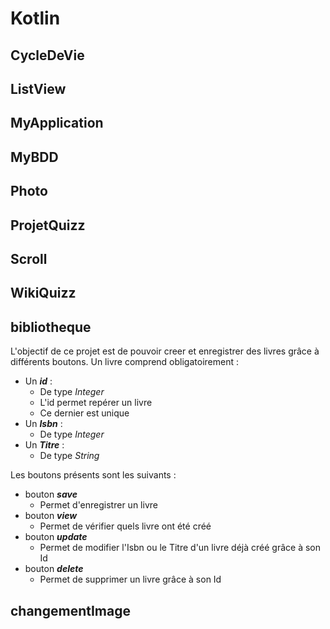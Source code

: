 # Kotlin 
## CycleDeVie

## ListView

## MyApplication

## MyBDD

## Photo

## ProjetQuizz

## Scroll

## WikiQuizz

## bibliotheque
  L'objectif de ce projet est de pouvoir creer et enregistrer des livres grâce à différents boutons.
  Un livre comprend obligatoirement :
  - Un ***id*** : 
    - De type *Integer*
    - L'id permet repérer un livre
    - Ce dernier est unique
  - Un ***Isbn*** : 
    - De type *Integer*
  - Un ***Titre*** : 
    - De type *String* 
  
  Les boutons présents sont les suivants :
  - bouton ***save***
    - Permet d'enregistrer un livre
  - bouton ***view***
    - Permet de vérifier quels livre ont été créé
  - bouton ***update***
    - Permet de modifier l'Isbn ou le Titre d'un livre déjà créé grâce à son Id
  - bouton ***delete***
    - Permet de supprimer un livre grâce à son Id
 
## changementImage

